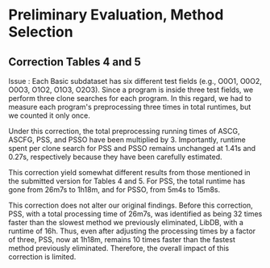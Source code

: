 # Preliminary Evaluation, Method Selection
## Correction Tables 4 and 5
Issue : Each Basic subdataset has six different test fields (e.g., O0O1, O0O2, O0O3, O1O2, O1O3, O2O3).
Since a program is inside three test fields, we perform three clone searches for each program.
In this regard, we had to measure each program's preprocessing three times in total runtimes, but we counted it only once.

Under this correction, the total preprocessing running times of ASCG, ASCFG, PSS, and PSSO have been multiplied by 3. 
Importantly, runtime spent per clone search for PSS and PSSO remains unchanged at 1.41s and 0.27s, respectively because they have been carefully estimated. 

This  correction yield somewhat different  results from those mentioned in the  submitted version for Tables 4 and 5.
For PSS, the total runtime has gone from 26m7s to 1h18m, and for PSSO, from 5m4s to 15m8s. 

This correction does not alter our original findings. Before this correction, PSS, with a total processing time of 26m7s, was identified as being 32 times faster than the slowest method we previously eliminated, LibDB, with a runtime of 16h. Thus, even after adjusting the processing times by a factor of three, PSS, now at 1h18m, remains 10 times faster than the fastest method previously eliminated. Therefore, the overall impact of this correction is limited.
